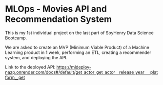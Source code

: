 # MLOps - Movies API and Recommendation System

This is my 1st individual project on the last part of SoyHenry Data Science Bootcamp.

We are asked to create an MVP (Minimum Viable Product) of a Machine Learning product in 1 week, performing an ETL, creating a recommender system, and deploying the API.

Link to the deployed API: https://mldeploy-nazp.onrender.com/docs#/default/get_actor_get_actor__release_year___platform__get
